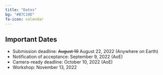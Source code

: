 ```yaml
---
title: "Dates"
bg: "#B7C19D"
fa-icon: calendar
---
```


## Important Dates 

- Submission deadline: ~~August 19~~ August 22, 2022 (Anywhere on Earth)
- Notification of acceptance: September 9, 2022 (AoE)
- Camera-ready deadline: October 10, 2022 (AoE)
- Workshop: November 13, 2022

